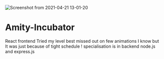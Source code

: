 ![Screenshot from 2021-04-21 13-01-20](https://user-images.githubusercontent.com/70375457/115515924-3bb4b680-a2a3-11eb-820e-5f32ef0ae9d4.png)
# Amity-Incubator
React frontend 
Tried my level best missed out on few animations I know but It was just because of tight schedule ! specialisation is in backend node.js and express.js
